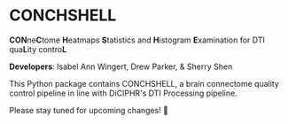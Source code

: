 # CONCHSHELL

**CON**ne**C**tome **H**eatmaps **S**tatistics and **H**istogram **E**xamination for DTI qua**L**ity contro**L** 

**Developers**: Isabel Ann Wingert, Drew Parker, & Sherry Shen

This Python package contains CONCHSHELL, a brain connectome quality control pipeline in line with DiCIPHR's DTI Processing pipeline.

Please stay tuned for upcoming changes!
🐚
